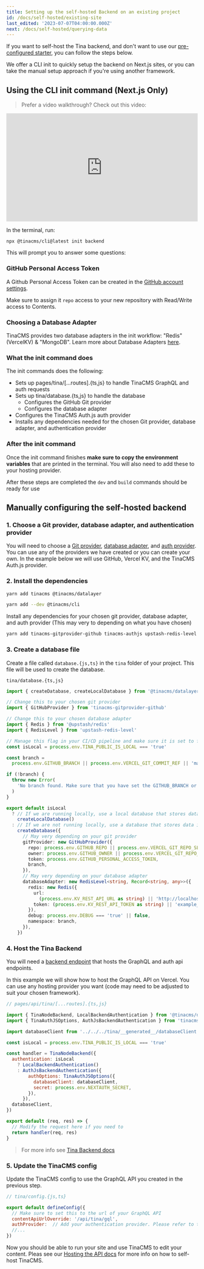 ```yaml
---
title: Setting up the self-hosted Backend on an existing project
id: /docs/self-hosted/existing-site
last_edited: '2023-07-07T04:00:00.000Z'
next: /docs/self-hosted/querying-data
---
```


If you want to self-host the Tina backend, and don't want to use our [pre-configured starter](/docs/self-hosted/starters/nextjs-vercel/), you can follow the steps below.

We offer a CLI init to quickly setup the backend on Next.js sites, or you can take the manual setup approach if you're using another framework.

## Using the CLI init command (Next.js Only)

> Prefer a video walkthrough? Check out this video:

<div style="position:relative;padding-top:56.25%;">
  <iframe width="560" frameborder="0" allowfullscreen
      style="position:absolute;top:0;left:0;width:100%;height:100%;" src="https://www.youtube.com/embed/Jq5yWF1c0aM" title="Adding Self Hosted TinaCMS to an existing site" allow="accelerometer; autoplay; clipboard-write; encrypted-media; gyroscope; picture-in-picture; web-share">
  </iframe>
</div>

In the terminal, run:

```bash
npx @tinacms/cli@latest init backend
```

This will prompt you to answer some questions:

### GitHub Personal Access Token

A Github Personal Access Token can be created in the [GitHub account settings](https://github.com/settings/personal-access-tokens/new).

Make sure to assign it `repo` access to your new repository with Read/Write access to Contents.

### Choosing a Database Adapter

TinaCMS provides two database adapters in the init workflow: "Redis" (VercelKV) & "MongoDB". Learn more about Database Adapters [here](/docs/reference/self-hosted/database-adapter/overview/).

### What the init command does

The init commands does the following:

- Sets up pages/tina/[...routes].{ts,js} to handle TinaCMS GraphQL and auth requests
- Sets up tina/database.{ts,js} to handle the database
  - Configures the GitHub Git provider
  - Configures the database adapter
- Configures the TinaCMS Auth.js auth provider
- Installs any dependencies needed for the chosen Git provider, database adapter, and authentication provider

### After the init command

Once the init command finishes **make sure to copy the environment variables** that are printed in the terminal. You will also need to add these to your hosting provider.

After these steps are completed the `dev` and `build` commands should be ready for use

## Manually configuring the self-hosted backend

### 1. Choose a Git provider, database adapter, and authentication provider

You will need to choose a [Git provider](/docs/reference/self-hosted/git-provider/overview/), [database adapter](/docs/reference/self-hosted/database-adapter/overview/), and [auth provider](/docs/reference/self-hosted/authentication-provider/overview/). You can use any of the providers we have created or you can create your own. In the example below we will use GitHub, Vercel KV, and the TinaCMS Auth.js provider.

### 2. Install the dependencies

```bash
yarn add tinacms @tinacms/datalayer
```

```bash
yarn add --dev @tinacms/cli
```

Install any dependencies for your chosen git provider, database adapter, and auth provider (This may very to depending on what you have chosen)

```bash
yarn add tinacms-gitprovider-github tinacms-authjs upstash-redis-level @upstash/redis
```

### 3. Create a database file

Create a file called `database.{js,ts}` in the `tina` folder of your project. This file will be used to create the database.

`tina/database.{ts,js}`

```ts
import { createDatabase, createLocalDatabase } from '@tinacms/datalayer'

// Change this to your chosen git provider
import { GitHubProvider } from 'tinacms-gitprovider-github'

// Change this to your chosen database adapter
import { Redis } from '@upstash/redis'
import { RedisLevel } from 'upstash-redis-level'

// Manage this flag in your CI/CD pipeline and make sure it is set to false in production
const isLocal = process.env.TINA_PUBLIC_IS_LOCAL === 'true'

const branch =
  process.env.GITHUB_BRANCH || process.env.VERCEL_GIT_COMMIT_REF || 'main'

if (!branch) {
  throw new Error(
    'No branch found. Make sure that you have set the GITHUB_BRANCH or process.env.VERCEL_GIT_COMMIT_REF environment variable.'
  )
}

export default isLocal
  ? // If we are running locally, use a local database that stores data in memory and writes to the locac filesystem on save
    createLocalDatabase()
  : // If we are not running locally, use a database that stores data in redis and Saves data to github
    createDatabase({
      // May very depending on your git provider
      gitProvider: new GitHubProvider({
        repo: process.env.GITHUB_REPO || process.env.VERCEL_GIT_REPO_SLUG,
        owner: process.env.GITHUB_OWNER || process.env.VERCEL_GIT_REPO_OWNER,
        token: process.env.GITHUB_PERSONAL_ACCESS_TOKEN,
        branch,
      }),
      // May very depending on your database adapter
      databaseAdapter: new RedisLevel<string, Record<string, any>>({
        redis: new Redis({
          url:
            (process.env.KV_REST_API_URL as string) || 'http://localhost:8079',
          token: (process.env.KV_REST_API_TOKEN as string) || 'example_token',
        }),
        debug: process.env.DEBUG === 'true' || false,
        namespace: branch,
      }),
    })
```

### 4. Host the Tina Backend

You will need a [backend endpoint](/docs/self-hosted/graphql-endpoint/overview) that hosts the GraphQL and auth api endpoints.

In this example we will show how to host the GraphQL API on Vercel. You can use any hosting provider you want (code may need to be adjusted to suit your chosen framework).

```js
// pages/api/tina/[...routes].{ts,js}

import { TinaNodeBackend, LocalBackendAuthentication } from '@tinacms/datalayer'
import { TinaAuthJSOptions, AuthJsBackendAuthentication } from 'tinacms-authjs'

import databaseClient from '../../../tina/__generated__/databaseClient'

const isLocal = process.env.TINA_PUBLIC_IS_LOCAL === 'true'

const handler = TinaNodeBackend({
  authentication: isLocal
    ? LocalBackendAuthentication()
    : AuthJsBackendAuthentication({
        authOptions: TinaAuthJSOptions({
          databaseClient: databaseClient,
          secret: process.env.NEXTAUTH_SECRET,
        }),
      }),
  databaseClient,
})

export default (req, res) => {
  // Modify the request here if you need to
  return handler(req, res)
}
```

> For more info see [Tina Backend docs](/docs/self-hosted/graphql-endpoint/overview)

### 5. Update the TinaCMS config

Update the TinaCMS config to use the GraphQL API you created in the previous step.

```js
// tina/config.{js,ts}

export default defineConfig({
  // Make sure to set this to the url of your GraphQL API
  contentApiUrlOverride: '/api/tina/gql',
  authProvider:  // Add your authentication provider. Please refer to the docs for your chosen authentication provider.
  //...
})
```

Now you should be able to run your site and use TinaCMS to edit your content. Pleas see our [Hosting the API docs](/docs/self-hosted/graphql-endpoint/overview/) for more info on how to self-host TinaCMS.
